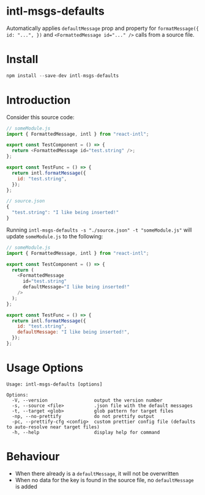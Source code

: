 # intl-msgs-defaults

Automatically applies `defaultMessage` prop and property for `formatMessage({ id: "...", })` and `<FormattedMessage id="..." />` calls from a source file.

# Install

```js
npm install --save-dev intl-msgs-defaults
```

# Introduction

Consider this source code:

```js
// someModule.js
import { FormattedMessage, intl } from "react-intl";

export const TestComponent = () => {
  return <FormattedMessage id="test.string" />;
};

export const TestFunc = () => {
  return intl.formatMessage({
    id: "test.string",
  });
};
```

```js
// source.json
{
  "test.string": "I like being inserted!"
}

```

Running `intl-msgs-defaults -s "./source.json" -t "someModule.js"` will update `someModule.js` to the following:

```js
// someModule.js
import { FormattedMessage, intl } from "react-intl";

export const TestComponent = () => {
  return (
    <FormattedMessage
      id="test.string"
      defaultMessage="I like being inserted!"
    />
  );
};

export const TestFunc = () => {
  return intl.formatMessage({
    id: "test.string",
    defaultMessage: "I like being inserted!",
  });
};
```

# Usage Options

```
Usage: intl-msgs-defaults [options]

Options:
  -V, --version                 output the version number
  -s, --source <file>           .json file with the default messages
  -t, --target <glob>           glob pattern for target files
  -np, --no-prettify            do not prettify output
  -pc, --prettify-cfg <config>  custom prettier config file (defaults to auto-resolve near target files)
  -h, --help                    display help for command
```

# Behaviour

- When there already is a `defaultMessage`, it will not be overwritten
- When no data for the key is found in the source file, no `defaultMessage` is added
